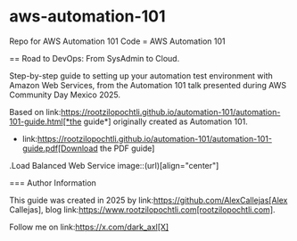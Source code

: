 # aws-automation-101
Repo for AWS Automation 101 Code
= AWS Automation 101

== Road to DevOps: From SysAdmin to Cloud.

Step-by-step guide to setting up your automation test environment with Amazon Web Services, from the Automation 101 talk presented during AWS Community Day Mexico 2025.

Based on link:https://rootzilopochtli.github.io/automation-101/automation-101-guide.html[*the guide*] originally created as Automation 101.

* link:https://rootzilopochtli.github.io/automation-101/automation-101-guide.pdf[Download the PDF guide]

.Load Balanced Web Service
image::(url)[align="center"]

=== Author Information

This guide was created in 2025 by link:https://github.com/AlexCallejas[Alex Callejas], blog link:https://www.rootzilopochtli.com[rootzilopochtli.com].

Follow me on link:https://x.com/dark_axl[X]

